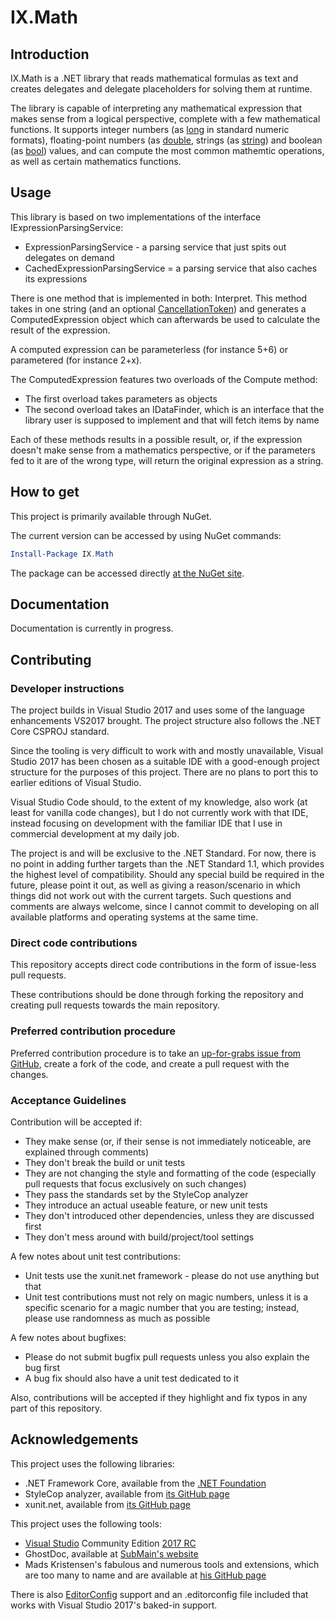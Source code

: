 # IX.Math

## Introduction

IX.Math is a .NET library that reads mathematical formulas as text and creates delegates and delegate placeholders for solving them at runtime.

The library is capable of interpreting any mathematical expression that makes sense from a logical perspective, complete with a few mathematical functions. It
supports integer numbers (as [long](https://msdn.microsoft.com/en-us/library/system.int64.aspx) in standard numeric formats), floating-point numbers (as
[double](https://msdn.microsoft.com/en-us/library/system.double.aspx), strings (as [string](https://msdn.microsoft.com/en-us/library/system.string.aspx)) and
boolean (as [bool](https://msdn.microsoft.com/en-us/library/system.boolean.aspx)) values, and can compute the most common mathemtic operations, as well as
certain mathematics functions.

## Usage

This library is based on two implementations of the interface IExpressionParsingService:
- ExpressionParsingService - a parsing service that just spits out delegates on demand
- CachedExpressionParsingService = a parsing service that also caches its expressions

There is one method that is implemented in both: Interpret. This method takes in one string (and an optional
[CancellationToken](https://msdn.microsoft.com/en-us/library/system.threading.cancellationtoken.aspx)) and generates a ComputedExpression object which can afterwards
be used to calculate the result of the expression.

A computed expression can be parameterless (for instance 5+6) or parametered (for instance 2+x).

The ComputedExpression features two overloads of the Compute method:
- The first overload takes parameters as objects
- The second overload takes an IDataFinder, which is an interface that the library user is supposed to implement and that will fetch items by name

Each of these methods results in a possible result, or, if the expression doesn't make sense from a mathematics perspective, or if the parameters fed to it are
of the wrong type, will return the original expression as a string.

## How to get

This project is primarily available through NuGet.

The current version can be accessed by using NuGet commands:

```powershell
Install-Package IX.Math
```

The package can be accessed directly [at the NuGet site](https://www.nuget.org/packages/IX.Math).

## Documentation

Documentation is currently in progress.

## Contributing

### Developer instructions

The project builds in Visual Studio 2017 and uses some of the language enhancements VS2017 brought. The project structure also follows the .NET Core CSPROJ standard.

Since the tooling is very difficult to work with and mostly unavailable, Visual Studio 2017 has been chosen as a suitable IDE with a good-enough project structure
for the purposes of this project. There are no plans to port this to earlier editions of Visual Studio.

Visual Studio Code should, to the extent of my knowledge, also work (at least for vanilla code changes), but I do not currently work with that IDE, instead focusing
on development with the familiar IDE that I use in commercial development at my daily job.

The project is and will be exclusive to the .NET Standard. For now, there is no point in adding further targets than the .NET Standard 1.1, which provides the
highest level of compatibility. Should any special build be required in the future, please point it out, as well as giving a reason/scenario in which things did not
work out with the current targets. Such questions and comments are always welcome, since I cannot commit to developing on all available platforms and operating systems
at the same time.

### Direct code contributions

This repository accepts direct code contributions in the form of issue-less pull requests.

These contributions should be done through forking the repository and creating pull requests towards the main repository.

### Preferred contribution procedure

Preferred contribution procedure is to take an [up-for-grabs issue from GitHub](https://github.com/adimosh/IX.Math/issues), create a fork of the code, and
create a pull request with the changes.

### Acceptance Guidelines

Contribution will be accepted if:

- They make sense (or, if their sense is not immediately noticeable, are explained through comments)
- They don't break the build or unit tests
- They are not changing the style and formatting of the code (especially pull requests that focus exclusively on such changes)
- They pass the standards set by the StyleCop analyzer
- They introduce an actual useable feature, or new unit tests
- They don't introduced other dependencies, unless they are discussed first
- They don't mess around with build/project/tool settings

A few notes about unit test contributions:

- Unit tests use the xunit.net framework - please do not use anything but that
- Unit test contributions must not rely on magic numbers, unless it is a specific scenario for a magic number that you are testing; instead, please use randomness as much as possible

A few notes about bugfixes:

- Please do not submit bugfix pull requests unless you also explain the bug first
- A bug fix should also have a unit test dedicated to it

Also, contributions will be accepted if they highlight and fix typos in any part of this repository.

## Acknowledgements

This project uses the following libraries:

- .NET Framework Core, available from the [.NET Foundation](https://github.com/dotnet)
- StyleCop analyzer, available from [its GitHub page](https://github.com/DotNetAnalyzers/StyleCopAnalyzers)
- xunit.net, available from [its GitHub page](http://xunit.github.io/)

This project uses the following tools:

- [Visual Studio](https://www.visualstudio.com/) Community Edition [2017 RC](https://www.visualstudio.com/vs/visual-studio-2017-rc/)
- GhostDoc, available at [SubMain's website](http://submain.com/products/ghostdoc.aspx)
- Mads Kristensen's fabulous and numerous tools and extensions, which are too many to name and are available at [his GitHub page](https://github.com/madskristensen/)

There is also [EditorConfig](http://editorconfig.org/) support and an .editorconfig file included that works with Visual Studio 2017's baked-in support.